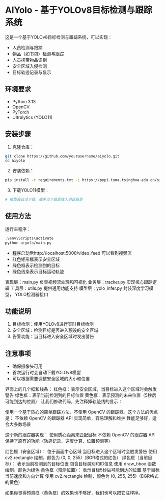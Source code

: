 # AIYolo - 基于YOLOv8目标检测与跟踪系统

这是一个基于YOLOv8目标检测与跟踪系统，可以实现：
- 人员检测与跟踪
- 物品（如书包）检测与跟踪
- 人员携带物品识别
- 安全区域入侵检测
- 目标轨迹记录与显示

## 环境要求

- Python 3.13
- OpenCV
- PyTorch
- Ultralytics (YOLO11)

## 安装步骤

1. 克隆仓库：
```bash
git clone https://github.com/yourusername/aiyolo.git
cd aiyolo
```

2. 安装依赖：
```bash
pip install -r requirements.txt -i https://pypi.tuna.tsinghua.edu.cn/simple
```

3. 下载YOLO11模型：
```bash
# 模型会自动下载，或手动下载后放入项目目录
```

## 使用方法

运行主程序：
```bash
.venv\Scripts\activate
python aiyolo/main.py
```

- 程序启动后http://localhost:5000/video_feed 可以看到视频流
- 红色矩形框表示安全区域
- 绿色框表示检测到的目标
- 绿色线条表示目标运动轨迹


表现层：main.py 负责视频流处理和可视化
业务层：tracker.py 实现核心跟踪逻辑
工具层：utils.py 提供通用功能支持
模型层：yolo_infer.py 封装深度学习模型， YOLO检测器接口

## 功能说明

1. 目标检测：使用YOLOv8进行实时目标检测
2. 安全区域：检测目标是否进入预设的安全区域
3. 告警功能：当目标进入安全区域时发出警告

## 注意事项

- 确保摄像头可用
- 首次运行时会自动下载YOLOv8模型
- 可以根据需要调整安全区域的大小和位置 



界面上的几个框和线条：
红色框：表示安全区域，当目标进入这个区域时会触发警告
绿色框：表示当前检测到的目标位置
黄色框：表示预测的未来位置（5秒后可能到达的位置）
让我们修改代码，先注释掉轨迹线的显示：


使用一个基于质心的简单跟踪方法，不使用 OpenCV 的跟踪器。这个方法的优点是：
不依赖 OpenCV 的跟踪器 API
实现简单，容易理解和维护
性能足够好，适合大多数场景

这个新的跟踪器实现：
使用质心距离来匹配目标
不依赖 OpenCV 的跟踪器 API
保持了原有的功能（轨迹记录、速度计算、位置预测等）


红色框（安全区域）：
位于画面中心区域
当目标进入这个区域时会触发警告
使用 cv2.rectangle 绘制，颜色为 (0, 0, 255)（BGR格式的红色）
绿色框（当前目标）：
表示当前检测到的目标位置
包含目标类别和ID信息
使用 draw_bbox 函数绘制，颜色为绿色
黄色框（预测位置）：
表示目标5秒后可能到达的位置
基于目标当前速度和方向计算
使用 cv2.rectangle 绘制，颜色为 (0, 255, 255)（BGR格式的黄色）

如果你觉得预测框（黄色框）的效果也不够好，我们也可以把它注释掉。